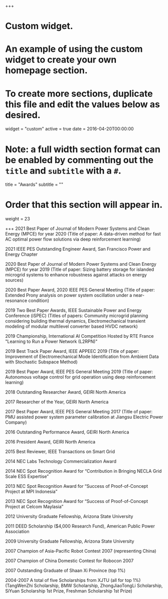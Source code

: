 +++
# Custom widget.
# An example of using the custom widget to create your own homepage section.
# To create more sections, duplicate this file and edit the values below as desired.
widget = "custom"
active = true
date = 2016-04-20T00:00:00

# Note: a full width section format can be enabled by commenting out the `title` and `subtitle` with a `#`.
title = "Awards"
subtitle = ""

# Order that this section will appear in.
weight = 23

+++
2021  Best Paper of Journal of Modern Power Systems and Clean Energy (MPCE) for year 2020
  (Title of paper: A data-driven method for fast AC optimal power flow solutions via deep reinforcement learning)

2021  IEEE PES Outstanding Engineer Award, San Francisco Power and Energy Chapter

2020  Best Paper of Journal of Modern Power Systems and Clean Energy (MPCE) for year 2019
  (Title of paper: Sizing battery storage for islanded microgrid systems to enhance robustness against attacks on energy sources)

2020  Best Paper Award, 2020 IEEE PES General Meeting
  (Title of paper: Extended Prony analysis on power system oscillation under a near-resonance condition)

2019  Two Best Paper Awards, IEEE Sustainable Power and Energy Conference (iSPEC)
  (Titles of papers: Community microgrid planning considering building thermal dynamics, Electromechanical transient modeling of modular multilevel converter based HVDC network)

2019  Championship, International AI Competition Hosted by RTE France "Learning to Run a Power Network (L2RPN)"

2019  Best Track Paper Award, IEEE APPEEC 2019
  (Title of paper: Improvement of Electromechanical Mode Identification from Ambient Data with Stochastic Subspace Method)
  
2019  Best Paper Award, IEEE PES General Meeting 2019
  (Title of paper: Autonomous voltage control for grid operation using deep reinforcement learning)

2018  Outstanding Researcher Award, GEIRI North America

2017	Researcher of the Year, GEIRI North America

2017	Best Paper Award, IEEE PES General Meeting 2017
  (Title of paper: PMU assisted power system parameter calibration at Jiangsu Electric Power Company)

2016	Outstanding Performance Award, GEIRI North America

2016	President Award, GEIRI North America

2015	Best Reviewer, IEEE Transactions on Smart Grid

2014	NEC Labs Technology Commercialization Award

2014	NEC Spot Recognition Award for “Contribution in Bringing NECLA Grid Scale ESS Expertise”

2013	NEC Spot Recognition Award for “Success of Proof-of-Concept Project at MPI Indonesia”

2013	NEC Spot Recognition Award for “Success of Proof-of-Concept Project at Celcom Maylasia”

2012  University Graduate Fellowship, Arizona State University

2011  DEED Scholarship ($4,000 Research Fund), American Public Power Association

2009	University Graduate Fellowship, Arizona State University

2007	Champion of Asia-Pacific Robot Contest 2007 (representing China)

2007	Champion of China Domestic Contest for Robocon 2007

2007	Outstanding Graduate of Shaan Xi Province (top 1%)

2004-2007	A total of five Scholarships from XJTU (all for top 1%)
(TangWenZhi Scholarship, BMW Scholarship, ZhongJiaoTongLi Scholarship, SiYuan Scholarship 1st Prize, Freshman Scholarship 1st Prize) 
